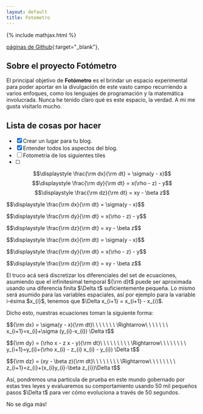 ```yaml
---
layout: default
title: Fotometro
---
```

{% include mathjax.html %}

[páginas de Github](https://pages.github.com/){:target="_blank"}, 

## Sobre el proyecto Fotómetro

El principal objetivo de **Fotómetro** es el brindar un espacio experimental para poder aportar en la divulgación de este vasto campo recurriendo a varios enfoques, como los lenguajes de programación y la matemática involucrada. Nunca he tenido claro qué es este espacio, la verdad. A mi me gusta visitarlo mucho. 

## Lista de cosas por hacer

- [x] Crear un lugar para tu blog.
- [x] Entender todos los aspectos del blog.
- [ ] Fotometría de los siguientes tiles
- [ ] 


$$\displaystyle \frac{\rm dx}{\rm dt} = \sigma(y - x)$$
$$\displaystyle \frac{\rm dy}{\rm dt} = x(\rho - z) - y$$
$$\displaystyle \frac{\rm dz}{\rm dt} = xy - \beta z$$


<p>$$\displaystyle \frac{\rm dx}{\rm dt} = \sigma(y - x)$$</p>
<p>$$\displaystyle \frac{\rm dy}{\rm dt} = x(\rho - z) - y$$</p>
<p>$$\displaystyle \frac{\rm dz}{\rm dt} = xy - \beta z$$</p>


<div class="cell border-box-sizing text_cell rendered"><div class="prompt input_prompt">
</div>
<div class="inner_cell">
<div class="text_cell_render border-box-sizing rendered_html">

<p>$$\displaystyle \frac{\rm dx}{\rm dt} = \sigma(y - x)$$</p>
<p>$$\displaystyle \frac{\rm dy}{\rm dt} = x(\rho - z) - y$$</p>
<p>$$\displaystyle \frac{\rm dz}{\rm dt} = xy - \beta z$$</p>
<p>El truco acá será discretizar los diferenciales del set de ecuaciones, asumiendo que el infinitesimal temporal ${\rm d}t$ puede ser aproximada usando una diferencia finita $\Delta t$ suficientemente pequeña. Lo mismo será asumido para las variables espaciales, así por ejemplo para la variable i-ésima $x_{i}$, tenemos que $\Delta x_{i+1} = x_{i+1} - x_{i}$.</p>
<p>Dicho esto, nuestras ecuaciones toman la siguiente forma:</p>
<p>$${\rm dx} = \sigma(y - x){\rm dt}\ \ \ \ \ \ \ \Rightarrow\ \ \ \ \ \ \  x_{i+1}=x_{i}+\sigma (y_{i}-x_{i}) \Delta t$$</p>
<p>$${\rm dy} = (\rho x - z x - y){\rm dt}\ \ \ \ \ \ \ \ \ \Rightarrow\ \ \ \ \ \ \ \  y_{i+1}=y_{i}+(\rho x_{i} - z_{i} x_{i} - y_{i}) \Delta t$$</p>
<p>$${\rm dz} = (xy - \beta z){\rm dt}\ \ \ \ \ \ \ \  \Rightarrow\ \ \ \ \ \ \ \  z_{i+1}=z_{i}+(x_{i}y_{i}-\beta z_{i})\Delta t$$</p>
<p>Así, pondremos una partícula de prueba en este mundo gobernado por estas tres leyes y evaluaremos su comportamiento usando 50 mil pequeños pasos $\Delta t$ para ver cómo evoluciona a través de 50 segundos.</p>
<p>No se diga más!</p>

</div>
</div>
</div>
